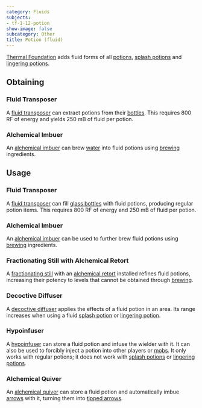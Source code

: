 ```yaml
---
category: Fluids
subjects:
- tf-1-12-potion
show-image: false
subcategory: Other
title: Potion (fluid)
---
```


[Thermal Foundation](../) adds fluid forms of all
[potions](https://minecraft.gamepedia.com/Potion), [splash
potions](https://minecraft.gamepedia.com/Splash_Potion) and [lingering
potions](https://minecraft.gamepedia.com/Lingering_Potion).


Obtaining
---------

### Fluid Transposer
A [fluid transposer](../../thermal-expansion/fluid-transposer/) can extract potions from their
[bottles](https://minecraft.gamepedia.com/Glass_Bottle). This requires 800 RF of
energy and yields 250 mB of fluid per potion.

### Alchemical Imbuer
An [alchemical imbuer](../../thermal-expansion/alchemical-imbuer/) can brew
[water](https://minecraft.gamepedia.com/Water) into fluid potions using
[brewing](https://minecraft.gamepedia.com/Brewing) ingredients.


Usage
-----

### Fluid Transposer
A [fluid transposer](../../thermal-expansion/fluid-transposer/) can fill [glass
bottles](https://minecraft.gamepedia.com/Glass_Bottle) with fluid potions,
producing regular potion items. This requires 800 RF of energy and 250 mB of
fluid per potion.

### Alchemical Imbuer
An [alchemical imbuer](../../thermal-expansion/alchemical-imbuer/) can be used to further brew
fluid potions using [brewing](https://minecraft.gamepedia.com/Brewing)
ingredients.

### Fractionating Still with Alchemical Retort
A [fractionating still](../../thermal-expansion/fractionating-still/) with an [alchemical
retort](../../thermal-expansion/augment-alchemical-retort/) installed refines fluid potions,
increasing their potency to levels that cannot be obtained through
[brewing](https://minecraft.gamepedia.com/Brewing).

### Decoctive Diffuser
A [decoctive diffuser](../../thermal-expansion/decoctive-diffuser/) applies the effects of a fluid
potion in an area. Its range increases when using a fluid [splash
potion](https://minecraft.gamepedia.com/Splash_Potion) or [lingering
potion](https://minecraft.gamepedia.com/Lingering_Potion).

### Hypoinfuser
A [hypoinfuser](../../thermal-innovation/hypoinfuser/) can store a fluid potion and infuse the
wielder with it. It can also be used to forcibly inject a potion into other
players or [mobs](https://minecraft.gamepedia.com/Mob). It only works with
regular potions; it does not work with [splash
potions](https://minecraft.gamepedia.com/Splash_Potion) or [lingering
potions](https://minecraft.gamepedia.com/Lingering_Potion).

### Alchemical Quiver
An [alchemical quiver](../../thermal-innovation/alchemical-quiver/) can store a fluid potion and
automatically imbue [arrows](https://minecraft.gamepedia.com/Arrow) with it,
turning them into [tipped arrows](https://minecraft.gamepedia.com/Tipped_Arrow).
